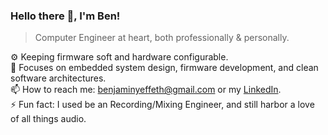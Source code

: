 ### Hello there 👋, I'm Ben!

> Computer Engineer at heart, both professionally & personally.

⚙️ Keeping firmware soft and hardware configurable. \
🔎 Focuses on embedded system design, firmware development, and clean software architectures. \
📫 How to reach me: benjaminyeffeth@gmail.com or my [LinkedIn](https://www.linkedin.com/in/benjamin-yeffeth/). \
⚡ Fun fact: I used be an Recording/Mixing Engineer, and still harbor a love of all things audio.
